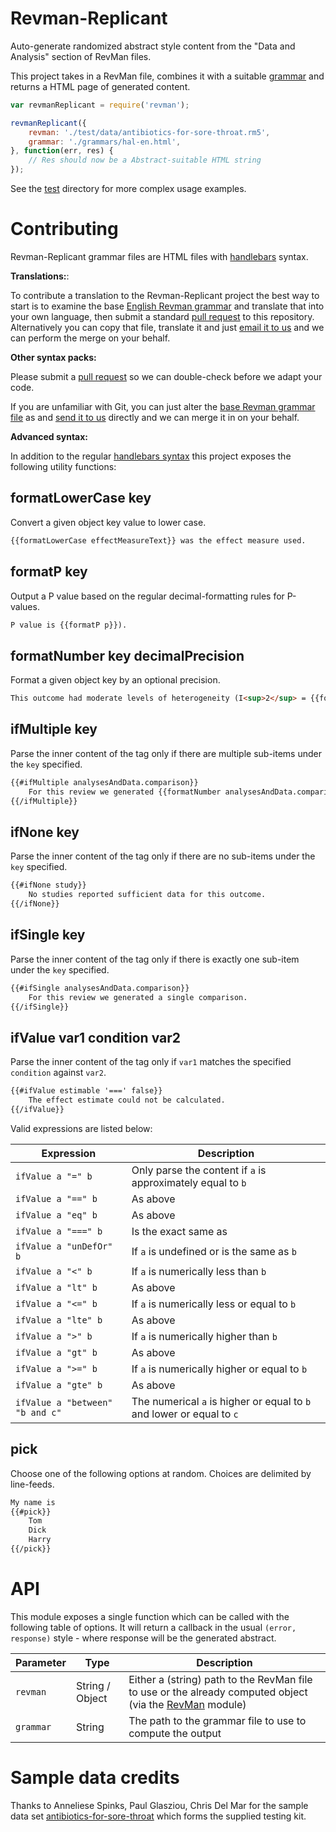 Revman-Replicant
================
Auto-generate randomized abstract style content from the "Data and Analysis" section of RevMan files.

This project takes in a RevMan file, combines it with a suitable [grammar](./grammar) and returns a HTML page of generated content.



```javascript
var revmanReplicant = require('revman');

revmanReplicant({
	revman: './test/data/antibiotics-for-sore-throat.rm5',
	grammar: './grammars/hal-en.html',
}, function(err, res) {
	// Res should now be a Abstract-suitable HTML string
});
```


See the [test](./test) directory for more complex usage examples.


Contributing
============
Revman-Replicant grammar files are HTML files with [handlebars](https://handlebarsjs.com) syntax.


**Translations:**:

To contribute a translation to the Revman-Replicant project the best way to start is to examine the base [English Revman grammar](./grammars/hal-en.html) and translate that into your own language, then submit a standard [pull request](https://help.github.com/en/articles/about-pull-requests) to this repository. Alternatively you can copy that file, translate it and just [email it to us](mailto:matt_carter@bond.edu.au) and we can perform the merge on your behalf.


**Other syntax packs:**

Please submit a [pull request](https://help.github.com/en/articles/about-pull-requests) so we can double-check before we adapt your code.

If you are unfamiliar with Git, you can just alter the [base Revman grammar file](./grammars/hal-en.html) as and [send it to us](mailto:matt_carter@bond.edu.au) directly and we can merge it in on your behalf.



**Advanced syntax:**

In addition to the regular [handlebars syntax](https://handlebarsjs.com) this project exposes the following utility functions:


formatLowerCase key
-------------------
Convert a given object key value to lower case.

```html
{{formatLowerCase effectMeasureText}} was the effect measure used.
```


formatP key
-----------
Output a P value based on the regular decimal-formatting rules for P-values.

```html
P value is {{formatP p}}).
```


formatNumber key decimalPrecision
---------------------------------
Format a given object key by an optional precision.

```html
This outcome had moderate levels of heterogeneity (I<sup>2</sup> = {{formatNumber i2 2}}%).
```


ifMultiple key
--------------
Parse the inner content of the tag only if there are multiple sub-items under the `key` specified.

```html
{{#ifMultiple analysesAndData.comparison}}
	For this review we generated {{formatNumber analysesAndData.comparison.length}} comparisons.
{{/ifMultiple}}
```


ifNone key
----------
Parse the inner content of the tag only if there are no sub-items under the `key` specified.

```html
{{#ifNone study}}
	No studies reported sufficient data for this outcome.
{{/ifNone}}
```


ifSingle key
------------
Parse the inner content of the tag only if there is exactly one sub-item under the `key` specified.

```html
{{#ifSingle analysesAndData.comparison}}
	For this review we generated a single comparison.
{{/ifSingle}}
```


ifValue var1 condition var2
---------------------------
Parse the inner content of the tag only if `var1` matches the specified `condition` against `var2`.

```html
{{#ifValue estimable '===' false}}
	The effect estimate could not be calculated.
{{/ifValue}}
```


Valid expressions are listed below:

| Expression                      | Description                                                           |
|---------------------------------|-----------------------------------------------------------------------|
| `ifValue a "=" b`               | Only parse the content if `a` is approximately equal to `b`           |
| `ifValue a "==" b`              | As above                                                              |
| `ifValue a "eq" b`              | As above                                                              |
| `ifValue a "===" b`             | Is the exact same as                                                  |
| `ifValue a "unDefOr" b`         | If `a` is undefined or is the same as `b`                             |
| `ifValue a "<" b`               | If `a` is numerically less than `b`                                   |
| `ifValue a "lt" b`              | As above                                                              |
| `ifValue a "<=" b`              | If `a` is numerically less or equal to `b`                            |
| `ifValue a "lte" b`             | As above                                                              |
| `ifValue a ">" b`               | If `a` is numerically higher than `b`                                 |
| `ifValue a "gt" b`              | As above                                                              |
| `ifValue a ">=" b`              | If `a` is numerically higher or equal to `b`                          |
| `ifValue a "gte" b`             | As above                                                              |
| `ifValue a "between" "b and c"` | The numerical `a` is higher or equal to `b` and lower or equal to `c` |


pick
----
Choose one of the following options at random. Choices are delimited by line-feeds.

```html
My name is
{{#pick}}
	Tom
	Dick
	Harry
{{/pick}}
```



API
===
This module exposes a single function which can be called with the following table of options. It will return a callback in the usual `(error, response)` style - where response will be the generated abstract.

| Parameter | Type            | Description                                                                                                                                |
|-----------|-----------------|--------------------------------------------------------------------------------------------------------------------------------------------|
| `revman`  | String / Object | Either a (string) path to the RevMan file to use or the already computed object (via the [RevMan](https://github.com/CREBP/revman) module) |
| `grammar` | String          | The path to the grammar file to use to compute the output                                                                                  |


Sample data credits
===================
Thanks to Anneliese Spinks, Paul Glasziou, Chris Del Mar for the sample data set [antibiotics-for-sore-throat](test/data/antibiotics-for-sore-throat.rm5) which forms the supplied testing kit.
